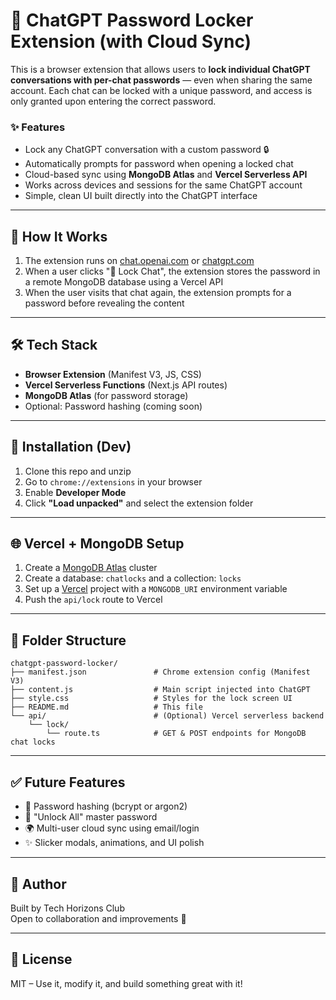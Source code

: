 # 🔐 ChatGPT Password Locker Extension (with Cloud Sync)

This is a browser extension that allows users to **lock individual ChatGPT conversations with per-chat passwords** — even when sharing the same account. Each chat can be locked with a unique password, and access is only granted upon entering the correct password.

### ✨ Features

- Lock any ChatGPT conversation with a custom password 🔒
- Automatically prompts for password when opening a locked chat
- Cloud-based sync using **MongoDB Atlas** and **Vercel Serverless API**
- Works across devices and sessions for the same ChatGPT account
- Simple, clean UI built directly into the ChatGPT interface

---

## 🚀 How It Works

1. The extension runs on [chat.openai.com](https://chat.openai.com) or [chatgpt.com](https://chatgpt.com)
2. When a user clicks "🔐 Lock Chat", the extension stores the password in a remote MongoDB database using a Vercel API
3. When the user visits that chat again, the extension prompts for a password before revealing the content

---

## 🛠️ Tech Stack

- **Browser Extension** (Manifest V3, JS, CSS)
- **Vercel Serverless Functions** (Next.js API routes)
- **MongoDB Atlas** (for password storage)
- Optional: Password hashing (coming soon)

---

## 🧩 Installation (Dev)

1. Clone this repo and unzip
2. Go to `chrome://extensions` in your browser
3. Enable **Developer Mode**
4. Click **"Load unpacked"** and select the extension folder

---

## 🌐 Vercel + MongoDB Setup

1. Create a [MongoDB Atlas](https://www.mongodb.com/cloud/atlas/register) cluster
2. Create a database: `chatlocks` and a collection: `locks`
3. Set up a [Vercel](https://vercel.com) project with a `MONGODB_URI` environment variable
4. Push the `api/lock` route to Vercel

---

## 📁 Folder Structure

```plaintext
chatgpt-password-locker/
├── manifest.json               # Chrome extension config (Manifest V3)
├── content.js                  # Main script injected into ChatGPT
├── style.css                   # Styles for the lock screen UI
├── README.md                   # This file
└── api/                        # (Optional) Vercel serverless backend
    └── lock/
        └── route.ts            # GET & POST endpoints for MongoDB chat locks
```

---

## ✅ Future Features

- 🔑 Password hashing (bcrypt or argon2)
- 🧠 "Unlock All" master password
- 🌍 Multi-user cloud sync using email/login
- ✨ Slicker modals, animations, and UI polish

---

## 👥 Author

Built by Tech Horizons Club  
Open to collaboration and improvements 🚀

---

## 📄 License

MIT – Use it, modify it, and build something great with it!


